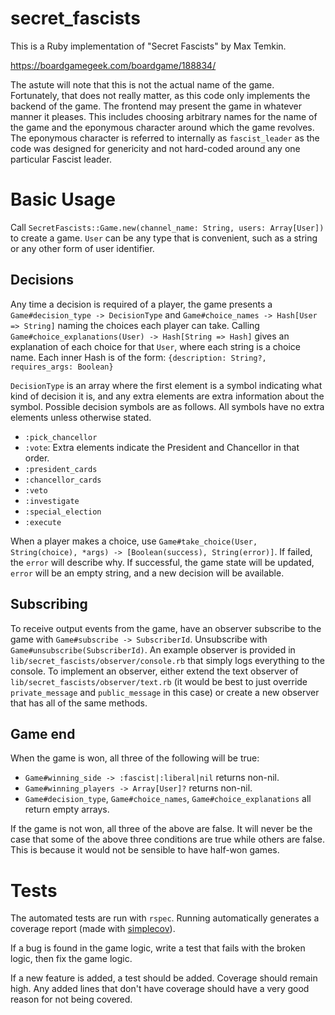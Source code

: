 # secret_fascists

This is a Ruby implementation of "Secret Fascists" by Max Temkin.

https://boardgamegeek.com/boardgame/188834/

The astute will note that this is not the actual name of the game.
Fortunately, that does not really matter, as this code only implements the backend of the game.
The frontend may present the game in whatever manner it pleases.
This includes choosing arbitrary names for the name of the game and the eponymous character around which the game revolves.
The eponymous character is referred to internally as `fascist_leader` as the code was designed for genericity and not hard-coded around any one particular Fascist leader.

# Basic Usage

Call `SecretFascists::Game.new(channel_name: String, users: Array[User])` to create a game.
`User` can be any type that is convenient, such as a string or any other form of user identifier.

## Decisions

Any time a decision is required of a player, the game presents a `Game#decision_type -> DecisionType` and `Game#choice_names -> Hash[User => String]` naming the choices each player can take.
Calling `Game#choice_explanations(User) -> Hash[String => Hash]` gives an explanation of each choice for that `User`, where each string is a choice name.
Each inner Hash is of the form: `{description: String?, requires_args: Boolean}`

`DecisionType` is an array where the first element is a symbol indicating what kind of decision it is, and any extra elements are extra information about the symbol.
Possible decision symbols are as follows.
All symbols have no extra elements unless otherwise stated.

* `:pick_chancellor`
* `:vote`: Extra elements indicate the President and Chancellor in that order.
* `:president_cards`
* `:chancellor_cards`
* `:veto`
* `:investigate`
* `:special_election`
* `:execute`

When a player makes a choice, use `Game#take_choice(User, String(choice), *args) -> [Boolean(success), String(error)]`.
If failed, the `error` will describe why.
If successful, the game state will be updated, `error` will be an empty string, and a new decision will be available.

## Subscribing

To receive output events from the game, have an observer subscribe to the game with `Game#subscribe -> SubscriberId`.
Unsubscribe with `Game#unsubscribe(SubscriberId)`.
An example observer is provided in `lib/secret_fascists/observer/console.rb` that simply logs everything to the console.
To implement an observer, either extend the text observer of `lib/secret_fascists/observer/text.rb` (it would be best to just override `private_message` and `public_message` in this case) or create a new observer that has all of the same methods.

## Game end

When the game is won, all three of the following will be true:

* `Game#winning_side -> :fascist|:liberal|nil` returns non-nil.
* `Game#winning_players -> Array[User]?` returns non-nil.
* `Game#decision_type`, `Game#choice_names`, `Game#choice_explanations` all return empty arrays.

If the game is not won, all three of the above are false.
It will never be the case that some of the above three conditions are true while others are false.
This is because it would not be sensible to have half-won games.

# Tests

The automated tests are run with `rspec`.
Running automatically generates a coverage report (made with [simplecov](https://github.com/colszowka/simplecov)).

If a bug is found in the game logic, write a test that fails with the broken logic, then fix the game logic.

If a new feature is added, a test should be added.
Coverage should remain high.
Any added lines that don't have coverage should have a very good reason for not being covered.
